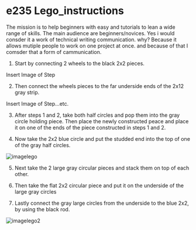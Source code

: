 # e235 Lego_instructions 
The mission is to help beginners with easy and tutorials to lean a wide range of skills.
The main audience are beginners/novices.
Yes i would consder it a work of technical writing communication. why? Because it allows mutiple people to work on one project at once. and because of that I comsder that a form of cammunication. 





1. Start by connecting 2 wheels to the black 2x2 pieces.

Insert Image of Step

2. Then connect the wheels pieces to the far underside ends of the 2x12 gray strip. 

Insert Image of Step...etc.

3. After steps 1 and 2, take both half circles and pop them into the gray circle holding piece. Then place the newly constructed peace and place it on one of the ends of the piece constructed in steps 1 and 2. 
 
4. Now take the 2x2 blue circle and put the studded end into the top of one of the gray half circles.

![imagelego](https://github.com/K1ller343/e235/blob/master/IMG_2083.jpeg)

5. Next take the 2 large gray circular pieces and stack them on top of each other. 
 
6. Then take the flat 2x2 circular piece and put it on the underside of the large gray circles

7. Lastly connect the gray large circles from the underside to the blue 2x2, by using the black rod.  

![imagelego2](https://github.com/K1ller343/e235/blob/master/IMG_2082.jpeg)
